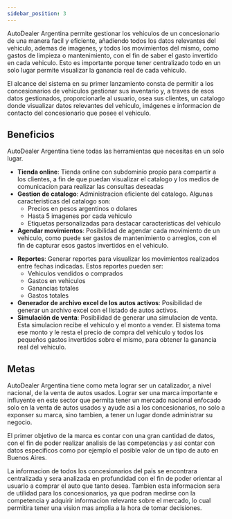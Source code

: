 ```yaml
---
sidebar_position: 3
---
```


AutoDealer Argentina permite gestionar los vehiculos de un concesionario de una manera facil y eficiente, añadiendo todos los datos relevantes del vehiculo, ademas de imagenes, y todos los movimientos del mismo, como gastos de limpieza o mantenimiento, con el fin de saber el gasto invertido en cada vehiculo. Esto es importante porque tener centralizado todo en un solo lugar permite visualizar la ganancia real de cada vehiculo.

El alcance del sistema en su primer lanzamiento consta de permitir a los concesionarios de vehiculos gestionar sus inventario y, a traves de esos datos gestionados, proporcionarle al usuario, osea sus clientes, un catalogo donde visualizar datos relevantes del vehiculo, imágenes e informacion de contacto del concesionario que posee el vehiculo.

## Beneficios

AutoDealer Argentina tiene todas las herramientas que necesitas en un solo lugar.

* **Tienda online**: Tienda online con subdominio propio para compartir a los clientes, a fin de que puedan visualizar el catalogo y los medios de comunicacion para realizar las consultas deseadas
* **Gestion de catalogo**: Administracion eficiente del catalogo. Algunas caracteristicas del catalogo son:
    * Precios en pesos argentinos o dolares
    * Hasta 5 imagenes por cada vehiculo
    * Etiquetas personalizadas para destacar caracteristicas del vehiculo
* **Agendar movimientos**: Posibilidad de agendar cada movimiento de un vehiculo, como puede ser gastos de mantenimiento o arreglos, con el fin de capturar esos gastos invertidos en el vehiculo.
<!-- * **Automatizar movimientos, de patente o seguro**: Esto permite generar movimientos mensuales, como pagos de patentes o seguros, de forma automatica. Solo hace falta indicar el vehiculo al cual aplicarlo y la cantidad a pagar (esta cantidad podra ser alterada cuando sea necesario).   -->
* **Reportes**: Generar reportes para visualizar los movimientos realizados entre fechas indicadas. Estos reportes pueden ser:
    * Vehiculos vendidos o comprados
    * Gastos en vehiculos
    * Ganancias totales
    * Gastos totales 
* **Generador de archivo excel de los autos activos**: Posibilidad de generar un archivo excel con el listado de autos activos.
* **Simulación de venta**: Posibilidad de generar una simulacion de venta. Esta simulacion recibe el vehiculo y el monto a vender. El sistema toma ese monto y le resta el precio de compra del vehiculo y todos los pequeños gastos invertidos sobre el mismo, para obtener la ganancia real del vehiculo.

## Metas

AutoDealer Argentina tiene como meta lograr ser un catalizador, a nivel nacional, de la venta de autos usados. Lograr ser una marca importante e influyente en este sector  que permita tener un mercado nacional enfocado solo en la venta de autos usados y ayude asi a los concesionarios, no solo a exponser su marca, sino tambien, a tener un lugar donde administrar su negocio.

El primer objetivo de la marca es contar con una gran cantidad de datos, con el fin de poder realizar analisis de las competencias y asi contar con datos especificos como por ejemplo el posible valor de un tipo de auto en Buenos Aires.

La informacion de todos los concesionarios del pais se encontrara centralizada y sera analizada en profundidad con el fin de poder orientar al usuario a comprar el auto que tanto desea. Tambien esta informacion sera de utilidad para los concesionarios, ya que podran medirse con la competencia y adquirir informacion relevante sobre el mercado, lo cual permitira tener una vision mas amplia a la hora de tomar decisiones.
